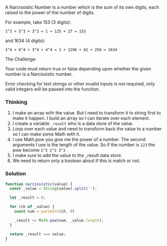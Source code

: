 A Narcissistic Number is a number which is the sum of its own digits, each raised to the power of the number of digits.

For example, take 153 (3 digits):
```
1^3 + 5^3 + 3^3 = 1 + 125 + 27 = 153
```
and 1634 (4 digits):
```
1^4 + 6^4 + 3^4 + 4^4 = 1 + 1296 + 81 + 256 = 1634
```
The Challenge:

Your code must return true or false depending upon whether the given number is a Narcissistic number.

Error checking for text strings or other invalid inputs is not required, only valid integers will be passed into the function.

### Thinking

1. I make an array with the value. But I need to transform it to string first to make it happen. I build an array so I can iterate over each element.
2. I create a variable `_result` who is a data store of the value.
3. Loop over each value and need to transform back the value to a number so I can make some Math with it.
4. I use Math.pow you give me the power of a number. The second arguments I use is the length of the value. So if the number is `123` the pow become `1^3 2^3 3^3`
5. I make sure to add the value to the _result data store.
6. We need to return only a boolean about if this is match or not.

### Solution

```js
function narcissistic(value) {
  const _value = String(value).split('');

  let _result = 0;

  for (ch of _value) {
    const num = parseInt(ch, 0)

    _result += Math.pow(num, _value.length);
  }

  return _result === value;
}
```
